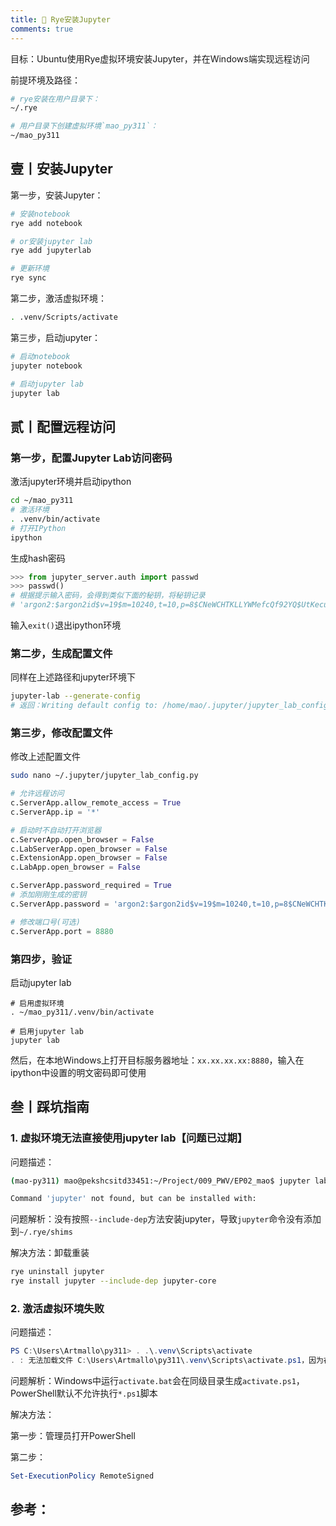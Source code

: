 ```yaml
---
title: 🔫 Rye安装Jupyter
comments: true
---
```


目标：Ubuntu使用Rye虚拟环境安装Jupyter，并在Windows端实现远程访问

前提环境及路径：

```bash
# rye安装在用户目录下：
~/.rye

# 用户目录下创建虚拟环境`mao_py311`：
~/mao_py311
```

## 壹丨安装Jupyter

第一步，安装Jupyter：

```bash
# 安装notebook
rye add notebook

# or安装jupyter lab
rye add jupyterlab

# 更新环境
rye sync
```

第二步，激活虚拟环境：

```bash
. .venv/Scripts/activate
```

第三步，启动jupyter：

```bash
# 启动notebook
jupyter notebook

# 启动jupyter lab
jupyter lab
```

## 贰丨配置远程访问

### 第一步，配置Jupyter Lab访问密码

激活jupyter环境并启动ipython

```bash
cd ~/mao_py311
# 激活环境
. .venv/bin/activate
# 打开IPython
ipython
```

生成hash密码

```python
>>> from jupyter_server.auth import passwd
>>> passwd()
# 根据提示输入密码，会得到类似下面的秘钥，将秘钥记录
# 'argon2:$argon2id$v=19$m=10240,t=10,p=8$CNeWCHTKLLYWMefcQf92YQ$UtKecua0NRgBiv554kegnT6lHPP57ccOvT5mlLibG9o'
```

输入`exit()`退出ipython环境

### 第二步，生成配置文件

同样在上述路径和jupyter环境下

```bash
jupyter-lab --generate-config
# 返回：Writing default config to: /home/mao/.jupyter/jupyter_lab_config.py
```

### 第三步，修改配置文件

修改上述配置文件

```bash
sudo nano ~/.jupyter/jupyter_lab_config.py
```

```python
# 允许远程访问
c.ServerApp.allow_remote_access = True
c.ServerApp.ip = '*'

# 启动时不自动打开浏览器 
c.ServerApp.open_browser = False
c.LabServerApp.open_browser = False
c.ExtensionApp.open_browser = False
c.LabApp.open_browser = False

c.ServerApp.password_required = True
# 添加刚刚生成的密钥
c.ServerApp.password = 'argon2:$argon2id$v=19$m=10240,t=10,p=8$CNeWCHTKLLYWMefcQf92YQ$UtKecua0NRgBiv554kegnT6lHPP57ccOvT5mlLibG9o'

# 修改端口号(可选)
c.ServerApp.port = 8880
```

### 第四步，验证

启动jupyter lab

```
# 启用虚拟环境
. ~/mao_py311/.venv/bin/activate

# 启用jupyter lab
jupyter lab
```

然后，在本地Windows上打开目标服务器地址：`xx.xx.xx.xx:8880`，输入在ipython中设置的明文密码即可使用

## 叁丨踩坑指南

### 1. 虚拟环境无法直接使用jupyter lab【问题已过期】

问题描述：

```bash
(mao-py311) mao@pekshcsitd33451:~/Project/009_PWV/EP02_mao$ jupyter lab

Command 'jupyter' not found, but can be installed with:
```

问题解析：没有按照`--include-dep`方法安装jupyter，导致`jupyter`命令没有添加到`~/.rye/shims`

解决方法：卸载重装

```bash
rye uninstall jupyter
rye install jupyter --include-dep jupyter-core
```

### 2. 激活虚拟环境失败

问题描述：

```powershell
PS C:\Users\Artmallo\py311> . .\.venv\Scripts\activate
. : 无法加载文件 C:\Users\Artmallo\py311\.venv\Scripts\activate.ps1，因为在此系统上禁止运行脚本。有关详细信息，请参阅 https:/go.microsoft.com/fwlink/?LinkID=135170 中的 about_Execution_Policies。
```

问题解析：Windows中运行`activate.bat`会在同级目录生成`activate.ps1`，PowerShell默认不允许执行`*.ps1`脚本

解决方法：

第一步：管理员打开PowerShell

第二步：

```powershell
Set-ExecutionPolicy RemoteSigned
```

## 参考：

[^1]: Rye，[官方文档](https://rye-up.com/guide/commands/install/)
[^2]: Github issues，[`rye install jupyter` does not add `jupyter` to ~/.rye/shims #65 ](https://github.com/astral-sh/rye/issues/65)
[^3]: 一一风和橘's笔记，@一一风和橘，[Ubuntu设置Jupyter Lab远程访问](https://note.mastermao.cn/100%20%E8%BD%AF%E4%BB%B6%E5%8F%8A%E9%85%8D%E7%BD%AE/101%20Linux/G%20Ubuntu%E9%85%8D%E7%BD%AEJupyterLab%E8%BF%9C%E7%A8%8B%E8%AE%BF%E9%97%AE/)